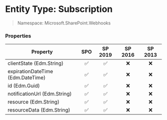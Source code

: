 # Entity Type: Subscription

> Namespace: Microsoft.SharePoint.Webhooks

### Properties

Property | SPO | SP 2019 | SP 2016 | SP 2013
----------|:---:|:-------:|:-------:|:-------:
clientState (Edm.String) | ✅ | ✅ | ❌ | ❌
expirationDateTime (Edm.DateTime) | ✅ | ✅ | ❌ | ❌
id (Edm.Guid) | ✅ | ✅ | ❌ | ❌
notificationUrl (Edm.String) | ✅ | ✅ | ❌ | ❌
resource (Edm.String) | ✅ | ✅ | ❌ | ❌
resourceData (Edm.String) | ✅ | ✅ | ❌ | ❌